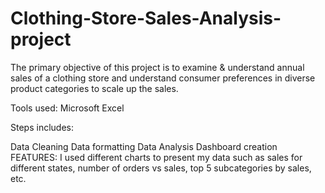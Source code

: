 # Clothing-Store-Sales-Analysis-project
The primary objective of this project is to examine & understand annual sales of a clothing store and understand consumer preferences in diverse product categories to scale up the sales.

Tools used: Microsoft Excel

Steps includes:

Data Cleaning
Data formatting
Data Analysis
Dashboard creation
FEATURES: I used different charts to present my data such as sales for different states, number of orders vs sales, top 5 subcategories by sales, etc.
